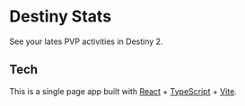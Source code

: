 # Destiny Stats

See your lates PVP activities in Destiny 2.

## Tech

This is a single page app built with [React](zhttps://react.dev/) + [TypeScript](https://www.typescriptlang.org/) + [Vite](https://vitejs.dev/).
